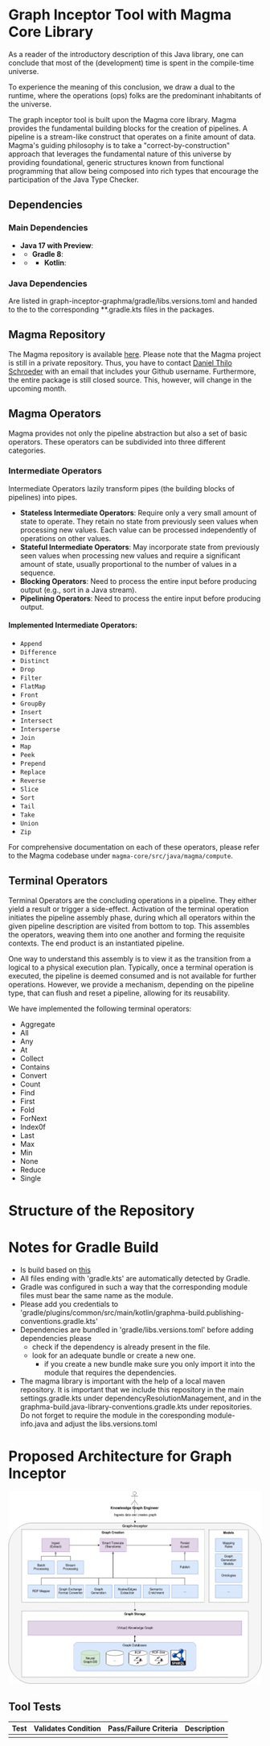 # Graph Inceptor Tool with Magma Core Library

As a reader of the introductory description of this Java library, one can conclude that most of the (development) time is spent in the compile-time universe.

To experience the meaning of this conclusion, we draw a dual to the runtime, where the operations (ops) folks are the predominant inhabitants of the universe.

The graph inceptor tool is built upon the Magma core library. Magma provides the fundamental building blocks for the creation of pipelines. A pipeline is a stream-like construct that operates on a finite amount of data. Magma's guiding philosophy is to take a "correct-by-construction" approach that leverages the fundamental nature of this universe by providing foundational, generic structures known from functional programming that allow being composed into rich types that encourage the participation of the Java Type Checker.

## Dependencies

### Main Dependencies

* **Java 17 with Preview**:
* * **Gradle 8**:
* * * **Kotlin**:

### Java Dependencies

Are listed in graph-inceptor-graphma/gradle/libs.versions.toml and handed to the to the corresponding **.gradle.kts files in the packages.  

## Magma Repository

The Magma repository is available [here](https://github.com/DTSchroeder/gm-magma). Please note that the Magma project is still in a private repository. Thus, you have to contact [Daniel Thilo Schroeder](mailto:daniel.t.schroeder) with an email that includes your Github username. Furthermore, the entire package is still closed source. This, however, will change in the upcoming month.

## Magma Operators

Magma provides not only the pipeline abstraction but also a set of basic operators. These operators can be subdivided into three different categories.

### Intermediate Operators

Intermediate Operators lazily transform pipes (the building blocks of pipelines) into pipes.

* **Stateless Intermediate Operators**: Require only a very small amount of state to operate. They retain no state from previously seen values when processing new values. Each value can be processed independently of operations on other values.
* **Stateful Intermediate Operators**: May incorporate state from previously seen values when processing new values and require a significant amount of state, usually proportional to the number of values in a sequence.
* **Blocking Operators**: Need to process the entire input before producing output (e.g., sort in a Java stream).
* **Pipelining Operators**: Need to process the entire input before producing output.

#### Implemented Intermediate Operators:

- `Append`
- `Difference`
- `Distinct`
- `Drop`
- `Filter`
- `FlatMap`
- `Front`
- `GroupBy`
- `Insert`
- `Intersect`
- `Intersperse`
- `Join`
- `Map`
- `Peek`
- `Prepend`
- `Replace`
- `Reverse`
- `Slice`
- `Sort`
- `Tail`
- `Take`
- `Union`
- `Zip`

For comprehensive documentation on each of these operators, please refer to the Magma codebase under `magma-core/src/java/magma/compute`.

## Terminal Operators

Terminal Operators are the concluding operations in a pipeline. They either yield a result or trigger a side-effect. Activation of the terminal operation initiates the pipeline assembly phase, during which all operators within the given pipeline description are visited from bottom to top. This assembles the operators, weaving them into one another and forming the requisite contexts. The end product is an instantiated pipeline.

One way to understand this assembly is to view it as the transition from a logical to a physical execution plan. Typically, once a terminal operation is executed, the pipeline is deemed consumed and is not available for further operations. However, we provide a mechanism, depending on the pipeline type, that can flush and reset a pipeline, allowing for its reusability.

We have implemented the following terminal operators:

- Aggregate
- All
- Any
- At
- Collect
- Contains
- Convert
- Count
- Find
- First
- Fold
- ForNext
- Index0f
- Last
- Max
- Min
- None
- Reduce
- Single


# Structure of the Repository

# Notes for Gradle Build

* Is build based on [this](https://github.com/jjohannes/gradle-project-setup-howto/tree/java_module_system)
* All files ending with 'gradle.kts' are automatically detected by Gradle.
* Gradle was configured in such a way that the corresponding module files must bear the same name as the module.
* Please add you credentials to 'gradle/plugins/common/src/main/kotlin/graphma-build.publishing-conventions.gradle.kts'
* Dependencies are bundled in 'gradle/libs.versions.toml' before adding dependencies please 
  * check if the dependency is already present in the file.
  * look for an adequate bundle or create a new one.
    * if you create a new bundle make sure you only import it into the module that requires the dependencies.
* The magma library is important with the help of a local maven repository. It is important that we include this repository in the main settings.gradle.kts under dependencyResolutionManagement, and in the graphma-build.java-library-conventions.gradle.kts under repositories. Do not forget to require the module in the coresponding module-info.java and adjust the libs.versions.toml 

# Proposed Architecture for Graph Inceptor 

![architecture](./doc/inceptor.png)

## Tool Tests
| Test | Validates Condition | Pass/Failure Criteria | Description |
| ---- | ------------------- | --------------------- | ----------- |
|||||
